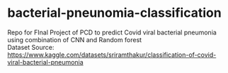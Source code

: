 # bacterial-pneunomia-classification
Repo for FInal Project of PCD to predict Covid viral bacterial pneumonia using combination of CNN and Random forest
</br>
Dataset Source:</br>
https://www.kaggle.com/datasets/sriramthakur/classification-of-covid-viral-bacterial-pneumonia
